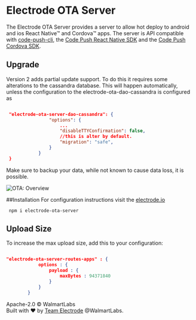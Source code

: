 Electrode OTA Server
===
The Electrode OTA Server provides a server to allow hot deploy to android and ios React Native&#8482;  and Cordova&#8482;  apps.   The server
is API compatible with [code-push-cli](https://microsoft.github.io/code-push/docs/cli.html), the
[Code Push React Native SDK](https://microsoft.github.io/code-push/docs/react-native.html) and the [Code Push Cordova SDK](https://microsoft.github.io/code-push/docs/cordova.html).


## Upgrade
Version 2 adds partial update support.  To do this it requires some alterations to the cassandra database.  This
will happen automatically, unless the configuration to the electrode-ota-dao-cassandra is configured as
```json

 "electrode-ota-server-dao-cassandra": {
                "options": {
                    ...
                    "disableTTYConfirmation": false,
                    //this is alter by default.
                    "migration": "safe",
                }
            }
 }

```
Make sure to backup your data, while not known to cause data loss, it is possible.


![OTA: Overview](./docs/img/OV1.png)

##Installation
For configuration instructions visit the [electrode.io](http://www.electrode.io/docs/electrode_react_native_over_the_air_electron.html)


```
 npm i electrode-ota-server
```

## Upload Size
To increase the max upload size, add this to your configuration:
```json

"electrode-ota-server-routes-apps" : {
            options : {
                payload : {
                    maxBytes : 94371840
                }                
            }
        }

```


Apache-2.0 © WalmartLabs
<br>
Built with :heart: by [Team Electrode](https://github.com/orgs/electrode-io/people) @WalmartLabs.
